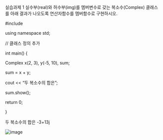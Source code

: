 실습과제 1
실수부(real)와 허수부(img)를 멤버변수로 갖는 복소수(Complex) 클래스를 아래 결과가 나오도록 연산자함수를 멤버함수로 구현하시오.

#include <iostream>

using namespace std;

// 클래스 정의 추가

int main() {

Complex x(2, 3), y(-5, 10), sum;

sum = x + y;

cout << “두 복소수의 합은”;

sum.show();

return 0;

}

두 복소수의 합은 -3+13j

![image](https://github.com/user-attachments/assets/7efc0088-695c-4407-8097-5aa33b37f1d8)
